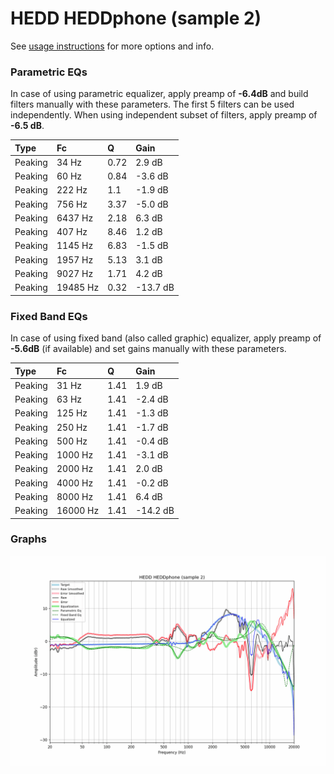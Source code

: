 # HEDD HEDDphone (sample 2)
See [usage instructions](https://github.com/jaakkopasanen/AutoEq#usage) for more options and info.

### Parametric EQs
In case of using parametric equalizer, apply preamp of **-6.4dB** and build filters manually
with these parameters. The first 5 filters can be used independently.
When using independent subset of filters, apply preamp of **-6.5 dB**.

| Type    | Fc       |    Q | Gain     |
|:--------|:---------|:-----|:---------|
| Peaking | 34 Hz    | 0.72 | 2.9 dB   |
| Peaking | 60 Hz    | 0.84 | -3.6 dB  |
| Peaking | 222 Hz   | 1.1  | -1.9 dB  |
| Peaking | 756 Hz   | 3.37 | -5.0 dB  |
| Peaking | 6437 Hz  | 2.18 | 6.3 dB   |
| Peaking | 407 Hz   | 8.46 | 1.2 dB   |
| Peaking | 1145 Hz  | 6.83 | -1.5 dB  |
| Peaking | 1957 Hz  | 5.13 | 3.1 dB   |
| Peaking | 9027 Hz  | 1.71 | 4.2 dB   |
| Peaking | 19485 Hz | 0.32 | -13.7 dB |

### Fixed Band EQs
In case of using fixed band (also called graphic) equalizer, apply preamp of **-5.6dB**
(if available) and set gains manually with these parameters.

| Type    | Fc       |    Q | Gain     |
|:--------|:---------|:-----|:---------|
| Peaking | 31 Hz    | 1.41 | 1.9 dB   |
| Peaking | 63 Hz    | 1.41 | -2.4 dB  |
| Peaking | 125 Hz   | 1.41 | -1.3 dB  |
| Peaking | 250 Hz   | 1.41 | -1.7 dB  |
| Peaking | 500 Hz   | 1.41 | -0.4 dB  |
| Peaking | 1000 Hz  | 1.41 | -3.1 dB  |
| Peaking | 2000 Hz  | 1.41 | 2.0 dB   |
| Peaking | 4000 Hz  | 1.41 | -0.2 dB  |
| Peaking | 8000 Hz  | 1.41 | 6.4 dB   |
| Peaking | 16000 Hz | 1.41 | -14.2 dB |

### Graphs
![](./HEDD%20HEDDphone%20(sample%202).png)